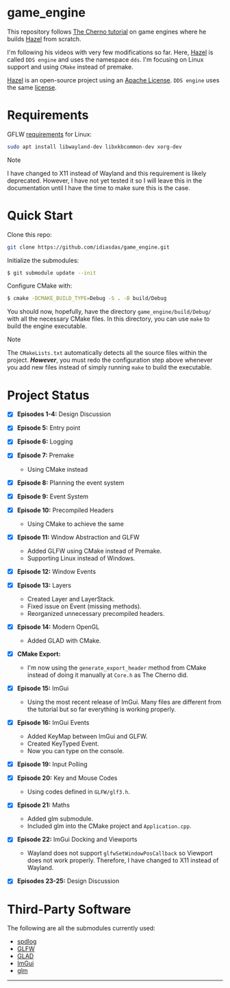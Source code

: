 <!-- ✅❌ -->
# game_engine

This repository follows [The Cherno tutorial](https://www.youtube.com/watch?v=JxIZbV_XjAs&list=PLlrATfBNZ98dC-V-N3m0Go4deliWHPFwT) on game engines where he builds [Hazel](https://github.com/TheCherno/Hazel) from scratch.

I'm following his videos with very few modifications so far. Here, [Hazel](https://github.com/TheCherno/Hazel) is called `DDS engine` and uses the namespace `dds`. I'm focusing on Linux support and using `CMake` instead of premake.

[Hazel](https://github.com/TheCherno/Hazel) is an open-source project using an [Apache](https://github.com/TheCherno/Hazel/blob/master/LICENSE)[ License](https://github.com/TheCherno/Hazel/blob/master/LICENSE). `DDS engine` uses the same [license](./LICENSE).

# Requirements

GFLW [requirements](https://www.glfw.org/docs/latest/compile.html) for Linux:

```bash
sudo apt install libwayland-dev libxkbcommon-dev xorg-dev
```

> [!NOTE]
> I have changed to X11 instead of Wayland and this requirement is likely deprecated. However, I have not yet tested it so I will leave this in the documentation until I have the time to make sure this is the case.
# Quick Start

Clone this repo:

```bash
git clone https://github.com/idiasdas/game_engine.git
```

Initialize the submodules:

```bash
$ git submodule update --init
```

Configure CMake with:

```bash
$ cmake -DCMAKE_BUILD_TYPE=Debug -S . -B build/Debug
```

You should now, hopefully, have the directory `game_engine/build/Debug/` with all the necessary CMake files. In this directory, you can use `make` to build the engine executable.

> [!NOTE]
> The `CMakeLists.txt` automatically detects all the source files within the project. ***However***, you must redo the configuration step above whenever you add new files instead of simply running `make` to build the executable.

# Project Status

- [x] **Episodes 1-4:** Design Discussion
- [x] **Episode 5:** Entry point
- [x] **Episode 6:** Logging
- [x] **Episode 7:** Premake
    - Using CMake instead
- [x] **Episode 8:** Planning the event system
- [x] **Episode 9:** Event System
- [x] **Episode 10:** Precompiled Headers
    - Using CMake to achieve the same
- [x] **Episode 11:** Window Abstraction and GLFW
    - Added GLFW using CMake instead of Premake.
    - Supporting Linux instead of Windows.
- [x] **Episode 12:** Window Events
- [x] **Episode 13:** Layers
    - Created Layer and LayerStack.
    - Fixed issue on Event (missing methods).
    - Reorganized unnecessary precompiled headers.
- [x] **Episode 14:** Modern OpenGL
    - Added GLAD with CMake.
- [x] **CMake Export:**
    - I'm now using the `generate_export_header` method from CMake instead of doing it manually at `Core.h` as The Cherno did.
- [x] **Episode 15:** ImGui
    - Using the most recent release of ImGui. Many files are different from the tutorial but so far everything is working properly.
- [x] **Episode 16:** ImGui Events
    - Added KeyMap between ImGui and GLFW.
    - Created KeyTyped Event.
    - Now you can type on the console.
- [x] **Episode 19:** Input Polling
- [x] **Episode 20:** Key and Mouse Codes
    - Using codes defined in `GLFW/glf3.h`.
- [x] **Episode 21:** Maths
    - Added glm submodule.
    - Included glm into the CMake project and `Application.cpp`.
- [x] **Episode 22:** ImGui Docking and Viewports
    - Wayland does not support `glfwSetWindowPosCallback` so Viewport does not work properly. Therefore, I have changed to X11 instead of Wayland.
- [x] **Episodes 23-25:** Design Discussion


# Third-Party Software

The following are all the submodules currently used:

- [spdlog](https://github.com/gabime/spdlog)
- [GLFW](https://github.com/glfw/glfw)
- [GLAD](https://glad.dav1d.de/)
- [ImGui](https://github.com/ocornut/imgui)
- [glm](https://github.com/g-truc/glm)
---
